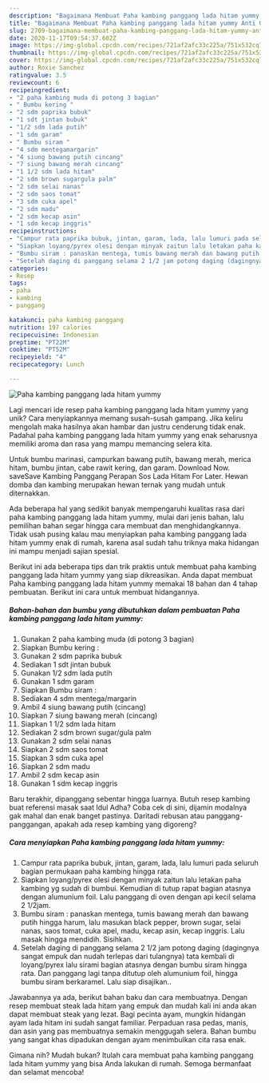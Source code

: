 ```yaml
---
description: "Bagaimana Membuat Paha kambing panggang lada hitam yummy Anti Gagal"
title: "Bagaimana Membuat Paha kambing panggang lada hitam yummy Anti Gagal"
slug: 2709-bagaimana-membuat-paha-kambing-panggang-lada-hitam-yummy-anti-gagal
date: 2020-11-17T09:54:37.602Z
image: https://img-global.cpcdn.com/recipes/721af2afc33c225a/751x532cq70/paha-kambing-panggang-lada-hitam-yummy-foto-resep-utama.jpg
thumbnail: https://img-global.cpcdn.com/recipes/721af2afc33c225a/751x532cq70/paha-kambing-panggang-lada-hitam-yummy-foto-resep-utama.jpg
cover: https://img-global.cpcdn.com/recipes/721af2afc33c225a/751x532cq70/paha-kambing-panggang-lada-hitam-yummy-foto-resep-utama.jpg
author: Roxie Sanchez
ratingvalue: 3.5
reviewcount: 6
recipeingredient:
- "2 paha kambing muda di potong 3 bagian"
- " Bumbu kering "
- "2 sdm paprika bubuk"
- "1 sdt jintan bubuk"
- "1/2 sdm lada putih"
- "1 sdm garam"
- " Bumbu siram "
- "4 sdm mentegamargarin"
- "4 siung bawang putih cincang"
- "7 siung bawang merah cincang"
- "1 1/2 sdm lada hitam"
- "2 sdm brown sugargula palm"
- "2 sdm selai nanas"
- "2 sdm saos tomat"
- "3 sdm cuka apel"
- "2 sdm madu"
- "2 sdm kecap asin"
- "1 sdm kecap inggris"
recipeinstructions:
- "Campur rata paprika bubuk, jintan, garam, lada, lalu lumuri pada seluruh bagian permukaan paha kambing hingga rata."
- "Siapkan loyang/pyrex olesi dengan minyak zaitun lalu letakan paha kambing yg sudah di bumbui. Kemudian di tutup rapat bagian atasnya dengan alumunium foil. Lalu panggang di oven dengan api kecil selama 2 1/2jam."
- "Bumbu siram : panaskan mentega, tumis bawang merah dan bawang putih hingga harum, lalu masukan black pepper, brown sugar, selai nanas, saos tomat, cuka apel, madu, kecap asin, kecap inggris. Lalu masak hingga mendidih. Sisihkan."
- "Setelah daging di panggang selama 2 1/2 jam potong daging (dagingnya sangat empuk dan nudah terlepas dari tulangnya) tata kembali di loyang/pyrex lalu sirami bagian atasnya dengan bumbu siram hingga rata. Dan panggang lagi tanpa ditutup oleh alumunium foil, hingga bumbu siram berkaramel. Lalu siap disajikan.."
categories:
- Resep
tags:
- paha
- kambing
- panggang

katakunci: paha kambing panggang 
nutrition: 197 calories
recipecuisine: Indonesian
preptime: "PT22M"
cooktime: "PT52M"
recipeyield: "4"
recipecategory: Lunch

---
```



![Paha kambing panggang lada hitam yummy](https://img-global.cpcdn.com/recipes/721af2afc33c225a/751x532cq70/paha-kambing-panggang-lada-hitam-yummy-foto-resep-utama.jpg)

Lagi mencari ide resep paha kambing panggang lada hitam yummy yang unik? Cara menyiapkannya memang susah-susah gampang. Jika keliru mengolah maka hasilnya akan hambar dan justru cenderung tidak enak. Padahal paha kambing panggang lada hitam yummy yang enak seharusnya memiliki aroma dan rasa yang mampu memancing selera kita.

Untuk bumbu marinasi, campurkan bawang putih, bawang merah, merica hitam, bumbu jintan, cabe rawit kering, dan garam. Download Now. saveSave Kambing Panggang Perapan Sos Lada Hitam For Later. Hewan domba dan kambing merupakan hewan ternak yang mudah untuk diternakkan.

Ada beberapa hal yang sedikit banyak mempengaruhi kualitas rasa dari paha kambing panggang lada hitam yummy, mulai dari jenis bahan, lalu pemilihan bahan segar hingga cara membuat dan menghidangkannya. Tidak usah pusing kalau mau menyiapkan paha kambing panggang lada hitam yummy enak di rumah, karena asal sudah tahu triknya maka hidangan ini mampu menjadi sajian spesial.


Berikut ini ada beberapa tips dan trik praktis untuk membuat paha kambing panggang lada hitam yummy yang siap dikreasikan. Anda dapat membuat Paha kambing panggang lada hitam yummy memakai 18 bahan dan 4 tahap pembuatan. Berikut ini cara untuk membuat hidangannya.

<!--inarticleads1-->

##### Bahan-bahan dan bumbu yang dibutuhkan dalam pembuatan Paha kambing panggang lada hitam yummy:

1. Gunakan 2 paha kambing muda (di potong 3 bagian)
1. Siapkan  Bumbu kering :
1. Gunakan 2 sdm paprika bubuk
1. Sediakan 1 sdt jintan bubuk
1. Gunakan 1/2 sdm lada putih
1. Gunakan 1 sdm garam
1. Siapkan  Bumbu siram :
1. Sediakan 4 sdm mentega/margarin
1. Ambil 4 siung bawang putih (cincang)
1. Siapkan 7 siung bawang merah (cincang)
1. Siapkan 1 1/2 sdm lada hitam
1. Sediakan 2 sdm brown sugar/gula palm
1. Gunakan 2 sdm selai nanas
1. Siapkan 2 sdm saos tomat
1. Siapkan 3 sdm cuka apel
1. Siapkan 2 sdm madu
1. Ambil 2 sdm kecap asin
1. Gunakan 1 sdm kecap inggris


Baru terakhir, dipanggang sebentar hingga luarnya. Butuh resep kambing buat referensi masak saat Idul Adha? Coba cek di sini, dijamin modalnya gak mahal dan enak banget pastinya. Daritadi rebusan atau panggang-panggangan, apakah ada resep kambing yang digoreng? 

<!--inarticleads2-->

##### Cara menyiapkan Paha kambing panggang lada hitam yummy:

1. Campur rata paprika bubuk, jintan, garam, lada, lalu lumuri pada seluruh bagian permukaan paha kambing hingga rata.
1. Siapkan loyang/pyrex olesi dengan minyak zaitun lalu letakan paha kambing yg sudah di bumbui. Kemudian di tutup rapat bagian atasnya dengan alumunium foil. Lalu panggang di oven dengan api kecil selama 2 1/2jam.
1. Bumbu siram : panaskan mentega, tumis bawang merah dan bawang putih hingga harum, lalu masukan black pepper, brown sugar, selai nanas, saos tomat, cuka apel, madu, kecap asin, kecap inggris. Lalu masak hingga mendidih. Sisihkan.
1. Setelah daging di panggang selama 2 1/2 jam potong daging (dagingnya sangat empuk dan nudah terlepas dari tulangnya) tata kembali di loyang/pyrex lalu sirami bagian atasnya dengan bumbu siram hingga rata. Dan panggang lagi tanpa ditutup oleh alumunium foil, hingga bumbu siram berkaramel. Lalu siap disajikan..


Jawabannya ya ada, berikut bahan baku dan cara membuatnya. Dengan resep membuat steak lada hitam yang empuk dan mudah kali ini anda akan dapat membuat steak yang lezat. Bagi pecinta ayam, mungkin hidangan ayam lada hitam ini sudah sangat familiar. Perpaduan rasa pedas, manis, dan asin yang pas membuatnya semakin menggugah selera. Bahan bumbu yang sangat khas dipadukan dengan ayam menimbulkan cita rasa enak. 

Gimana nih? Mudah bukan? Itulah cara membuat paha kambing panggang lada hitam yummy yang bisa Anda lakukan di rumah. Semoga bermanfaat dan selamat mencoba!
